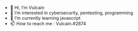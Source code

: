 - 👋 Hi, I’m Vulcain
- 👀 I’m interested in cybersecurity, pentesting, programming 
- 🌱 I’m currently learning javascript
- 📫 How to reach me : Vulcain.#2874
